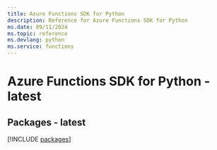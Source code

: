 ```yaml
---
title: Azure Functions SDK for Python
description: Reference for Azure Functions SDK for Python
ms.date: 09/11/2024
ms.topic: reference
ms.devlang: python
ms.service: functions
---
```

# Azure Functions SDK for Python - latest
## Packages - latest
[!INCLUDE [packages](functions-index.md)]